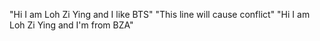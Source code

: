 "Hi I am Loh Zi Ying and I like BTS" 
"This line will cause conflict" 
"Hi I am Loh Zi Ying and I'm from BZA" 
